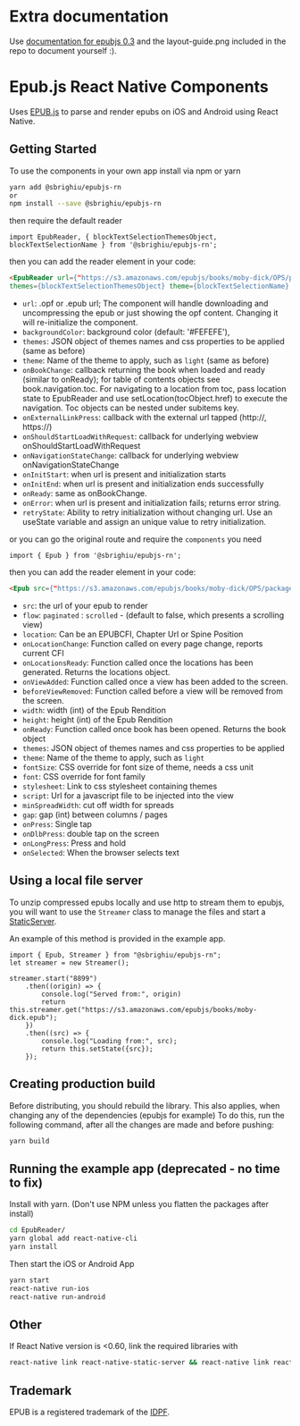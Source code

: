 # Extra documentation

Use [documentation for epubjs 0.3](http://epubjs.org/documentation/0.3/) and the layout-guide.png included in the repo to document yourself :).

# Epub.js React Native Components

Uses [EPUB.js](https://github.com/futurepress/epub.js) to parse and render epubs on iOS and Android using React Native.

## Getting Started

To use the components in your own app install via npm or yarn

```bash
yarn add @sbrighiu/epubjs-rn
or
npm install --save @sbrighiu/epubjs-rn
```

then require the default reader

```
import EpubReader, { blockTextSelectionThemesObject, blockTextSelectionName } from '@sbrighiu/epubjs-rn';
```

then you can add the reader element in your code:

```html
<EpubReader url={"https://s3.amazonaws.com/epubjs/books/moby-dick/OPS/package.opf"}
themes={blockTextSelectionThemesObject} theme={blockTextSelectionName} />
```

- `url`: .opf or .epub url; The component will handle downloading and uncompressing the epub or just showing the opf content. Changing it will re-initialize the component.
- `backgroundColor`: background color (default: '#FEFEFE'),
- `themes`: JSON object of themes names and css properties to be applied (same as before)
- `theme`: Name of the theme to apply, such as `light` (same as before)
- `onBookChange`: callback returning the book when loaded and ready (similar to onReady); for table of contents objects see book.navigation.toc. For navigating to a location from toc, pass location state to EpubReader and use setLocation(tocObject.href) to execute the navigation. Toc objects can be nested under subitems key.
- `onExternalLinkPress`: callback with the external url tapped (http://, https://)
- `onShouldStartLoadWithRequest`: callback for underlying webview onShouldStartLoadWithRequest
- `onNavigationStateChange`: callback for underlying webview onNavigationStateChange
- `onInitStart`: when url is present and initialization starts
- `onInitEnd`: when url is present and initialization ends successfully
- `onReady`: same as onBookChange.
- `onError`: when url is present and initialization fails; returns error string.
- `retryState`: Ability to retry initialization without changing url. Use an useState variable and assign an unique value to retry initialization.

or you can go the original route and require the `components` you need

```
import { Epub } from '@sbrighiu/epubjs-rn';
```

then you can add the reader element in your code:

```html
<Epub src={"https://s3.amazonaws.com/epubjs/books/moby-dick/OPS/package.opf"} flow={"paginated"} />
```

- `src`: the url of your epub to render
- `flow`: `paginated` : `scrolled` - (default to false, which presents a scrolling view)
- `location`: Can be an EPUBCFI, Chapter Url or Spine Position
- `onLocationChange`: Function called on every page change, reports current CFI
- `onLocationsReady`: Function called once the locations has been generated. Returns the locations object.
- `onViewAdded`: Function called once a view has been added to the screen.
- `beforeViewRemoved`: Function called before a view will be removed from the screen.
- `width`: width (int) of the Epub Rendition
- `height`: height (int) of the Epub Rendition
- `onReady`: Function called once book has been opened. Returns the book object
- `themes`: JSON object of themes names and css properties to be applied
- `theme`: Name of the theme to apply, such as `light`
- `fontSize`: CSS override for font size of theme, needs a css unit
- `font`: CSS override for font family
- `stylesheet`: Link to css stylesheet containing themes
- `script`: Url for a javascript file to be injected into the view
- `minSpreadWidth`: cut off width for spreads
- `gap`: gap (int) between columns / pages
- `onPress`: Single tap
- `onDlbPress`: double tap on the screen
- `onLongPress`: Press and hold
- `onSelected`: When the browser selects text

## Using a local file server

To unzip compressed epubs locally and use http to stream them to epubjs,
you will want to use the `Streamer` class to manage the files and start a [StaticServer](https://github.com/futurepress/react-native-static-server).

An example of this method is provided in the example app.

```
import { Epub, Streamer } from "@sbrighiu/epubjs-rn";
let streamer = new Streamer();

streamer.start("8899")
	.then((origin) => {
		console.log("Served from:", origin)
		return this.streamer.get("https://s3.amazonaws.com/epubjs/books/moby-dick.epub");
	})
	.then((src) => {
		console.log("Loading from:", src);
		return this.setState({src});
	});
```

## Creating production build

Before distributing, you should rebuild the library.
This also applies, when changing any of the dependencies (epubjs for example)
To do this, run the following command, after all the changes are made and before pushing:

```bash
yarn build
```

## Running the example app (deprecated - no time to fix)

Install with yarn. (Don't use NPM unless you flatten the packages after install)

```bash
cd EpubReader/
yarn global add react-native-cli
yarn install
```

Then start the iOS or Android App

```bash
yarn start
react-native run-ios
react-native run-android
```

## Other

If React Native version is <0.60, link the required libraries with

```bash
react-native link react-native-static-server && react-native link react-native-webview && react-native link react-native-zip-archive && RNFB_ANDROID_PERMISSIONS=true react-native link rn-fetch-blob && react-native link @lightbase/react-native-orientation && react-native link @react-native-community/async-storage
```

## Trademark

EPUB is a registered trademark of the [IDPF](http://idpf.org/).
